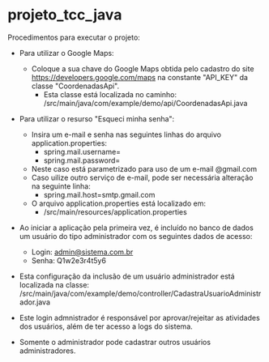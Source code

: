 # projeto_tcc_java

Procedimentos para executar o projeto:

- Para utilizar o Google Maps:
  - Coloque a sua chave do Google Maps obtida pelo cadastro do site https://developers.google.com/maps na constante "API_KEY" da classe "CoordenadasApi".
    - Esta classe está localizada no caminho: /src/main/java/com/example/demo/api/CoordenadasApi.java

- Para utilizar o resurso "Esqueci minha senha":
  - Insira um e-mail e senha nas seguintes linhas do arquivo application.properties:
    - spring.mail.username=
    - spring.mail.password=
  - Neste caso está parametrizado para uso de um e-mail @gmail.com
  - Caso uilize outro serviço de e-mail, pode ser necessária alteração na seguinte linha:
    - spring.mail.host=smtp.gmail.com
  - O arquivo application.properties está localizado em:
    - /src/main/resources/application.properties


- Ao iniciar a aplicação pela primeira vez, é incluído no banco de dados um usuário do tipo administrador com os seguintes dados de acesso:
  - Login: admin@sistema.com.br
  - Senha: Q1w2e3r4t5y6
- Esta configuração da inclusão de um usuário administrador está localizada na classe: /src/main/java/com/example/demo/controller/CadastraUsuarioAdministrador.java
- Este login admnistrador é responsável por aprovar/rejeitar as atividades dos usuários, além de ter acesso a logs do sistema.
- Somente o administrador pode cadastrar outros usuários administradores.
